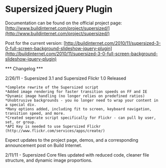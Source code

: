 # Supersized jQuery Plugin

Documentation can be found on the official project page: [http://www.buildinternet.com/project/supersized/](http://www.buildinternet.com/project/supersized/)

Post for the current version: [http://buildinternet.com/2010/11/supersized-3-0-full-screen-background-slideshow-jquery-plugin](http://buildinternet.com/2010/11/supersized-3-0-full-screen-background-slideshow-jquery-plugin)

*** Changelog ***

2/26/11 - Supersized 3.1 and Supersized Flickr 1.0 Released

	*Complete rewrite of the Supersized script
	*Added image rendering for faster transition speeds on FF and IE
	*Dynamic image handling (no longer relies on predefined ratios)
	*Unobtrusive backgrounds - you no longer need to wrap your content in a special div.
	*Many options added, including fit to screen, keyboard navigation, transition speed, and more.
	*Created seperate script specifically for Flickr - can pull by user, set, or group.
	*API Key is needed to use Supersized Flickr (http://www.flickr.com/services/apps/create/)

Expect updates to the project page, demos, and a corresponding announcement post on Build Internet.

2/11/11 - Supersized Core files updated with reduced code, cleaner file structure, and dynamic image proportions.
